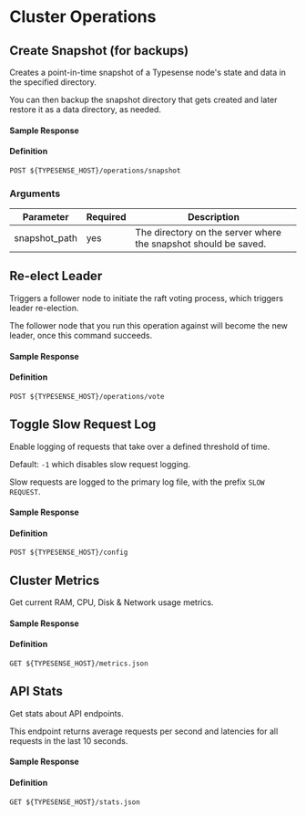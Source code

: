 # Cluster Operations

## Create Snapshot (for backups)
Creates a point-in-time snapshot of a Typesense node's state and data in the specified directory.

You can then backup the snapshot directory that gets created and later restore it as a data directory, as needed.

<Tabs :tabs="['JavaScript','PHP','Python','Ruby','Shell']">
  <template v-slot:JavaScript>

```js
client.operations.perform('snapshot', {'snapshot_path': '/tmp/typesense-data-snapshot'})
```

  </template>

  <template v-slot:PHP>

```php
$client->operations->perform("snapshot", ["snapshot_path" => "/tmp/typesense-data-snapshot"])
```

  </template>
  <template v-slot:Python>

```py
client.operations.perform('snapshot', {'snapshot_path': '/tmp/typesense-data-snapshot'})
```

  </template>
  <template v-slot:Ruby>

```rb
client.operations.perform('snapshot', {'snapshot_path': '/tmp/typesense-data-snapshot'})
```

  </template>
  <template v-slot:Shell>

```bash
curl "http://localhost:8108/operations/snapshot?snapshot_path=/tmp/typesense-data-snapshot" -X POST \
-H "Content-Type: application/json" \
-H "X-TYPESENSE-API-KEY: ${TYPESENSE_API_KEY}"
```

  </template>
</Tabs>

#### Sample Response

<Tabs :tabs="['JSON']">
  <template v-slot:JSON>

```json
{
  "success": true
}
```

  </template>
</Tabs>

#### Definition
`POST ${TYPESENSE_HOST}/operations/snapshot`

### Arguments
| Parameter      | Required    |Description                                            |
| -------------- | ----------- |-------------------------------------------------------| 
|snapshot_path	|yes	|The directory on the server where the snapshot should be saved.|

## Re-elect Leader
Triggers a follower node to initiate the raft voting process, which triggers leader re-election.

The follower node that you run this operation against will become the new leader, once this command succeeds.

<Tabs :tabs="['JavaScript','PHP','Python','Ruby','Shell']">
  <template v-slot:JavaScript>

```js
client.operations.perform('vote')
```

  </template>

  <template v-slot:PHP>

```php
$client->operations->perform("vote")
```

  </template>
  <template v-slot:Python>

```py
client.operations.perform('vote')
```

  </template>
  <template v-slot:Ruby>

```rb
client.operations.perform('vote')
```

  </template>
  <template v-slot:Shell>

```bash
curl "http://localhost:8108/operations/vote" -X POST \
-H "Content-Type: application/json" \
-H "X-TYPESENSE-API-KEY: ${TYPESENSE_API_KEY}"
```

  </template>
</Tabs>

#### Sample Response

<Tabs :tabs="['JSON']">
  <template v-slot:JSON>

```json
{
  "success": true
}
```

  </template>
</Tabs>

#### Definition
`POST ${TYPESENSE_HOST}/operations/vote`

## Toggle Slow Request Log
Enable logging of requests that take over a defined threshold of time.

Default: `-1` which disables slow request logging.

Slow requests are logged to the primary log file, with the prefix `SLOW REQUEST`.

<Tabs :tabs="['Shell']">
  <template v-slot:JavaScript>

```js
client.operations.perform('vote')
```

  </template>

  <template v-slot:PHP>

```php
$client->operations->perform("vote")
```

  </template>
  <template v-slot:Python>

```py
client.operations.perform('vote')
```

  </template>
  <template v-slot:Ruby>

```rb
client.operations.perform('vote')
```

  </template>
  <template v-slot:Shell>

```bash
curl "http://localhost:8108/config" \
        -X POST -H "Content-Type: application/json" \
        -H "X-TYPESENSE-API-KEY: ${TYPESENSE_API_KEY}"
        -d '{"log-slow-requests-time-ms": 2000}'
```

  </template>
</Tabs>

#### Sample Response

<Tabs :tabs="['JSON']">
  <template v-slot:JSON>

```json
{
  "success": true
}
```

  </template>
</Tabs>

#### Definition
`POST ${TYPESENSE_HOST}/config`


## Cluster Metrics

Get current RAM, CPU, Disk & Network usage metrics. 

<Tabs :tabs="['Shell']">
  <template v-slot:Shell>

```bash
curl "http://localhost:8108/metrics.json" \
        -H "X-TYPESENSE-API-KEY: ${TYPESENSE_API_KEY}"
```
  </template>
</Tabs>

#### Sample Response

<Tabs :tabs="['JSON']">
  <template v-slot:JSON>

```json
{
  "system_cpu1_active_percentage": "0.00",
  "system_cpu2_active_percentage": "0.00",
  "system_cpu3_active_percentage": "0.00",
  "system_cpu4_active_percentage": "0.00",
  "system_cpu_active_percentage": "0.00",
  "system_disk_total_bytes": "1043447808",
  "system_disk_used_bytes": "561152",
  "system_memory_total_bytes": "2086899712",
  "system_memory_used_bytes": "1004507136",
  "system_network_received_bytes": "1466",
  "system_network_sent_bytes": "182",
  "typesense_memory_active_bytes": "29630464",
  "typesense_memory_allocated_bytes": "27886840",
  "typesense_memory_fragmentation_ratio": "0.06",
  "typesense_memory_mapped_bytes": "69701632",
  "typesense_memory_metadata_bytes": "4588768",
  "typesense_memory_resident_bytes": "29630464",
  "typesense_memory_retained_bytes": "25718784"
}
```

  </template>
</Tabs>

#### Definition
`GET ${TYPESENSE_HOST}/metrics.json`


## API Stats

Get stats about API endpoints. 

This endpoint returns average requests per second and latencies for all requests in the last 10 seconds.  

<Tabs :tabs="['Shell']">
  <template v-slot:Shell>

```bash
curl "http://localhost:8108/stats.json" \
        -H "X-TYPESENSE-API-KEY: ${TYPESENSE_API_KEY}"
```
  </template>
</Tabs>

#### Sample Response

<Tabs :tabs="['JSON']">
  <template v-slot:JSON>

```json
{
  "latency_ms": {
    "GET /collections/products": 0.0,
    "POST /collections": 4.0,
    "POST /collections/products/documents/import": 1166.0
  },
  "requests_per_second": {
    "GET /collections/products": 0.1,
    "POST /collections": 0.1,
    "POST /collections/products/documents/import": 0.1
  }
}
```

  </template>
</Tabs>

#### Definition
`GET ${TYPESENSE_HOST}/stats.json`


